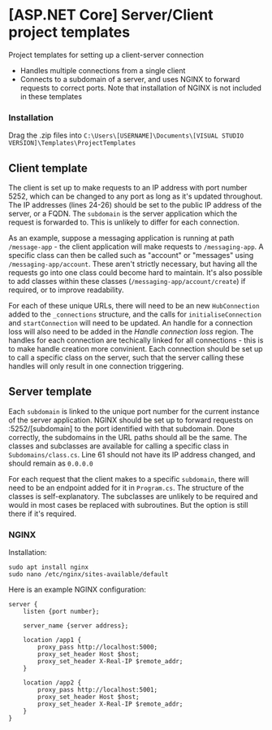 # [ASP.NET Core] Server/Client project templates
Project templates for setting up a client-server connection
- Handles multiple connections from a single client
- Connects to a subdomain of a server, and uses NGINX to forward requests to correct ports.
Note that installation of NGINX is not included in these templates
### Installation
Drag the .zip files into `C:\Users\[USERNAME]\Documents\[VISUAL STUDIO VERSION]\Templates\ProjectTemplates`
## Client template
The client is set up to make requests to an IP address with port number 5252, which can be changed to any port as long as it's updated throughout. The IP addresses (lines 24-26) should be set to the public IP address of the server, or a FQDN. The `subdomain` is the server application which the request is forwarded to. This is unlikely to differ for each connection.

As an example, suppose a messaging application is running at path `/message-app` - the client application will make requests to `/messaging-app`. A specific class can then be called such as "account" or "messages" using `/messaging-app/account`. These aren't strictly necessary, but having all the requests go into one class could become hard to maintain. It's also possible to add classes within these classes (`/messaging-app/account/create`) if required, or to improve readability.

For each of these unique URLs, there will need to be an new `HubConnection` added to the `_connections` structure, and the calls for `initialiseConnection` and `startConnection` will need to be updated. An handle for a connection loss will also need to be added in the _Handle connection loss_ region. The handles for each connection are techically linked for all connections - this is to make handle creation more convinient. Each connection should be set up to call a specific class on the server, such that the server calling these handles will only result in one connection triggering.
## Server template
Each `subdomain` is linked to the unique port number for the current instance of the server application. NGINX should be set up to forward requests on :5252/[subdomain] to the port identified with that subdomain. Done correctly, the subdomains in the URL paths should all be the same. The classes and subclasses are available for calling a specific class in `Subdomains/class.cs`. Line 61 should not have its IP address changed, and should remain as `0.0.0.0`

For each request that the client makes to a specific `subdomain`, there will need to be an endpoint added for it in `Program.cs`. The structure of the classes is self-explanatory. The subclasses are unlikely to be required and would in most cases be replaced with subroutines. But the option is still there if it's required.

### NGINX
Installation:
```
sudo apt install nginx
sudo nano /etc/nginx/sites-available/default
```
Here is an example NGINX configuration:
```
server {
    listen {port number};

    server_name {server address};

    location /app1 {
        proxy_pass http://localhost:5000;
        proxy_set_header Host $host;
        proxy_set_header X-Real-IP $remote_addr;
    }

    location /app2 {
        proxy_pass http://localhost:5001;
        proxy_set_header Host $host;
        proxy_set_header X-Real-IP $remote_addr;
    }
}
```
